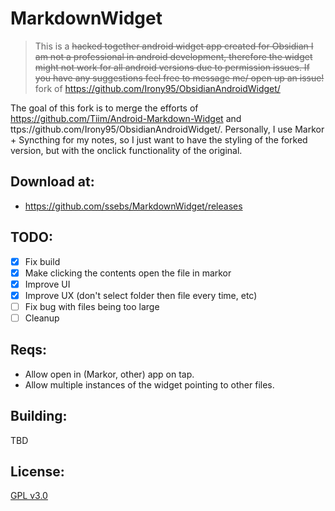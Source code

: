 # MarkdownWidget
> This is a ~~hacked together android widget app created for Obsidian
I am not a professional in android development, therefore the widget might not work for all android versions due to permission issues. If you have any suggestions feel free to message me/ open up an issue!~~ fork of https://github.com/Irony95/ObsidianAndroidWidget/ 

The goal of this fork is to merge the efforts of https://github.com/Tiim/Android-Markdown-Widget and ttps://github.com/Irony95/ObsidianAndroidWidget/. Personally, I use Markor + Syncthing for my notes, so I just want to have the styling of the forked version, but with the onclick functionality of the original.

## Download at:
- https://github.com/ssebs/MarkdownWidget/releases

## TODO:
- [x] Fix build
- [x] Make clicking the contents open the file in markor
- [x] Improve UI
- [x] Improve UX (don't select folder then file every time, etc)
- [ ] Fix bug with files being too large
- [ ] Cleanup

## Reqs:
- Allow open in (Markor, other) app on tap.
- Allow multiple instances of the widget pointing to other files.

## Building:
TBD

## License:
[GPL v3.0](./LICENSE.md)

<!-- 
# How to use
1. Install the .apk app on your android device from the [releases Section](https://github.com/Irony95/ObsidianAndroidWidget/releases/latest)
2. Ensure that you allow unknown sources to install applications on your phone
3. install the .apk
4. long press the home screen and press add widget, and add the widget named `ObsidianAndroidWidgets`
5. A screen should popup, where you can choose the vault and note to showcase on the widget
7. Once both have been selected, click on complete! Feel free to resize the app.
-->

